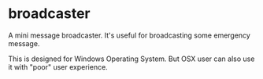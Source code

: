 # broadcaster
A mini message broadcaster. It's useful for broadcasting some emergency message.

This is designed for Windows Operating System. But OSX user can also use it with "poor" user experience.


